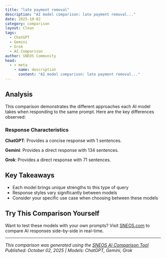 ```yaml
---
title: "late payment removal"
description: "AI model comparison: late payment removal..."
date: 2025-10-02
category: comparison
layout: Clean
tags:
  - ChatGPT
  - Gemini
  - Grok
  - AI Comparison
author: SNEOS Community
head:
  - - meta
    - name: description
      content: "AI model comparison: late payment removal..."
---
```


<ChatComparison
  title="late payment removal"
  prompt="late payment removal"
  :responses='{"ChatGPT": "If you are looking to remove a late payment from your credit report, here are steps you can follow:\n\n### 1. **Check Your Credit Report:**\n - Request a free copy of your credit report from each of the major credit bureaus (Equifax, Experian, TransUnion). You can do this once a year at AnnualCreditReport.com.\n - Look for any inaccuracies related to the late payment.\n\n### 2. **Dispute Inaccurate Information:**\n - If you find an error, you can file a dispute with the credit bureau reporting the incorrect information. Provide documentation to support your claim.\n - The credit bureau has 30 days to investigate your dispute and respond.\n\n### 3. **Contact the Creditor:**\n - Reach out directly to the creditor or lender that reported the late payment. \n - Explain your situation and ask if they would be willing to remove the late payment. This is more likely to succeed if:\n - You have a good payment history with them.\n - You missed the payment due to circumstances beyond your control (like medical emergencies or job loss).\n\n### 4. **Goodwill Adjustment Request:**\n - If the late payment was an isolated incident and you have a history of timely payments, consider writing a goodwill letter. In this letter, explain your situation and request that they remove the late payment from your report.\n\n### 5. **Settle the Debt:**\n - If the late payment is due to an outstanding debt that you can pay off, settling or paying it in full can sometimes encourage creditors to remove the late payment from your report.\n\n### 6. **Wait for Time to Pass:**\n - Late payments typically stay on your credit report for seven years. If the late payment is close to falling off, you may want to wait until it does before taking further action.\n\n### 7. **Consider Professional Help:**\n - If you&#x27;re having difficulty navigating the process or the late payment significantly affects your credit score, consider seeking help from a credit repair agency. Just be sure to choose a reputable one.\n\n### Tips:\n- Always keep records of your communications and any documentation related to your payment history.\n- Have patience, as this process can take time.\n\nIf you have a specific situation in mind, please provide more details so I can give you more tailored advice!", "Gemini": "Okay, let\u0027s break down how to approach late payment removal from your credit report. It\u0027s not always easy, but it\u0027s definitely worth trying. Here\u0027s a comprehensive guide:\n\n**I. Understanding the Basics**\n\n* **What\u0027s a Late Payment?** A late payment is generally defined as a payment that\u0027s 30 days or more past the due date.\n* **Impact on Credit:** Late payments are one of the most damaging things that can appear on your credit report. They can significantly lower your credit score, making it harder to get approved for loans, credit cards, and even rent an apartment. The impact lessens over time, but they can stay on your report for up to 7 years.\n* **Who Reports?** Creditors (banks, credit card companies, loan servicers, etc.) report payment information to the three major credit bureaus: Experian, Equifax, and TransUnion.\n* **Accuracy is Key:** You can only dispute information that is inaccurate.\n\n**II. Steps to Take for Late Payment Removal**\n\n1. **Review Your Credit Reports:**\n * **Get Your Reports:** Obtain free copies of your credit reports from all three major credit bureaus. You can do this at [AnnualCreditReport.com](https://www.annualcreditreport.com). This is the official, government-authorized site. Be careful of look-alike sites that try to sell you things.\n * **Identify Late Payments:** Carefully review each report and note any late payments. Pay attention to:\n * The date of the late payment.\n * The account it\u0027s associated with.\n * The creditor who reported it.\n * The number of days late (30, 60, 90, 120\u002B).\n * The current status of the account.\n2. **Determine Your Strategy (Based on the Situation):**\n\n * **A. The Payment Was *Actually* Late (But You Have a Good Reason):**\n * **Goodwill Letter:** This is your best bet. Write a polite and sincere letter to the creditor, explaining *why* the payment was late. Be honest and take responsibility, but also highlight your positive payment history *before* and *after* the late payment.\n * **Example Reasons (Be Specific):**\n * \u0022I experienced a temporary job loss due to [reason] during that time.\u0022\n * \u0022I was dealing with a family emergency and inadvertently missed the payment due date.\u0022\n * \u0022I had recently switched banks and experienced a delay in setting up automatic payments.\u0022\n * **Key Points for Your Goodwill Letter:**\n * **Address:** Find the correct address for the creditor (customer service or collections department).\n * **Polite Tone:** Be respectful and humble. Avoid blaming the creditor.\n * **Account Information:** Clearly state your account number and the specific late payment you\u0027re referencing.\n * **Explanation:** Briefly explain the reason for the late payment.\n * **Responsibility:** Acknowledge that you were responsible for the late payment.\n * **Positive History:** Emphasize your good payment history before and after the late payment. Mention how long you\u0027ve been a customer.\n * **Request:** Politely request that the creditor remove the late payment as a gesture of goodwill.\n * **Gratitude:** Thank them for their time and consideration.\n * **Sending the Letter:** Send the letter via certified mail with return receipt requested. This provides proof that the creditor received it.\n * **Follow Up:** Wait a few weeks (2-4) and follow up with a phone call to the creditor to inquire about the status of your request. Be polite and persistent. Keep a record of your calls (date, time, person you spoke with).\n * **B. The Payment Was *Not* Late (It Was Reported Inaccurately):**\n * **Dispute with the Credit Bureaus:** This is your primary course of action.\n * **How to Dispute:** You can dispute online, by mail, or by phone. Online is often the fastest.\n * **Experian:** [https://www.experian.com/](https://www.experian.com/)\n * **Equifax:** [https://www.equifax.com/](https://www.equifax.com/)\n * **TransUnion:** [https://www.transunion.com/](https://www.transunion.com/)\n * **What to Include in Your Dispute:**\n * **Personal Information:** Your full name, address, date of birth, and Social Security number.\n * **Account Information:** The account number associated with the late payment.\n * **Specific Details:** Clearly state why you believe the late payment is inaccurate. For example:\n * \u0022I made the payment on [date], which was before the due date of [date].\u0022\n * \u0022The payment was automatically debited from my account on time.\u0022\n * \u0022I have proof that the payment was made on time (e.g., bank statement, cancelled check).\u0022\n * **Supporting Documentation:** Attach copies of any documents that support your claim (e.g., bank statements, cancelled checks, payment confirmations). *Never* send originals.\n * **Clear Request:** State that you are requesting the removal of the inaccurate late payment from your credit report.\n * **Dispute with the Creditor (Simultaneously):** Send a similar dispute letter directly to the creditor who reported the inaccurate information. This puts them on notice as well.\n * **Timeline:** The credit bureaus have 30 days to investigate your dispute (they may extend it by 15 days if you provide new information).\n * **Outcome:**\n * **If the late payment is verified as inaccurate:** The credit bureau will remove it from your credit report.\n * **If the late payment is verified as accurate:** The late payment will remain on your credit report. You can add a consumer statement (a brief explanation of the situation) to your report. While it won\u0027t remove the late payment, it can provide context for potential lenders. You can also try to escalate the dispute with the creditor.\n * **C. The Account Was Part of a Debt Settlement or Bankruptcy:**\n * **Debt Settlement:** If you settled the debt for less than the full amount, the creditor may still report late payments, even if you\u0027re now in good standing. It\u0027s harder to get these removed, but you can still try a goodwill letter, emphasizing that you fulfilled the terms of the settlement.\n * **Bankruptcy:** Late payments that occurred *before* the bankruptcy filing should be included in the bankruptcy discharge. If they\u0027re still appearing on your report *after* the bankruptcy, dispute them with the credit bureaus, providing proof of the bankruptcy discharge.\n * **D. You Paid to Delete (Illegal):**\n * It is illegal for a company to promise to remove accurate, negative information from your credit report in exchange for payment. This is a scam. Avoid these companies.\n\n**III. Important Tips and Considerations**\n\n* **Be Persistent:** Don\u0027t give up after the first attempt. If your initial dispute or goodwill letter is unsuccessful, try again with a different approach or additional documentation.\n* **Be Organized:** Keep copies of all correspondence, documents, and dates.\n* **Be Patient:** The process can take time. It may take several weeks or months to see results.\n* **Focus on Prevention:** The best way to deal with late payments is to avoid them in the first place. Set up automatic payments, create reminders, and manage your finances responsibly.\n* **Credit Repair Companies:** While some credit repair companies can be legitimate, be very cautious. They often charge high fees for services you can do yourself. Avoid companies that make unrealistic promises or ask for upfront fees.\n\n**IV. Sample Goodwill Letter Template**\n\n\u0060\u0060\u0060\n[Your Name]\n[Your Address]\n[Your Phone Number]\n[Your Email Address]\n\n[Date]\n\n[Creditor Name]\n[Creditor Address]\n\n**Subject: Request for Goodwill Adjustment - Account Number: [Your Account Number]**\n\nDear [Creditor Name/Department],\n\nI am writing to respectfully request a goodwill adjustment regarding a late payment that was reported on my credit report on [Date of late payment] for account number [Your Account Number].\n\nI understand that timely payments are crucial, and I take full responsibility for the late payment. At the time, I was experiencing [briefly explain the reason for the late payment \u2013 e.g., a temporary job loss, unexpected medical expenses, family emergency].\n\nPrior to this incident, I have consistently maintained a good payment history with your company for [Number] years/months. Since then, I have made all payments on time and have taken steps to ensure this does not happen again. [Optional: Briefly mention any actions you\u0027ve taken, like setting up automatic payments].\n\nI value my relationship with [Creditor Name] and would be extremely grateful if you would consider removing the late payment as a gesture of goodwill. I am working hard to improve my credit score, and the removal of this late payment would be a significant help.\n\nThank you for your time and consideration in this matter. I look forward to hearing from you soon.\n\nSincerely,\n[Your Signature]\n[Your Typed Name]\n\u0060\u0060\u0060\n\n**V. Sample Dispute Letter Template (to Credit Bureau)**\n\n\u0060\u0060\u0060\n[Your Name]\n[Your Address]\n[Your Phone Number]\n[Your Email Address]\n\n[Date]\n\n[Credit Bureau Name (Experian, Equifax, or TransUnion)]\n[Credit Bureau Address]\n\n**Subject: Formal Dispute of Inaccurate Information on Credit Report**\n\nTo Whom It May Concern:\n\nI am writing to dispute inaccurate information on my credit report. I am requesting that you investigate and remove the following item:\n\n* **Creditor Name:** [Name of the creditor]\n* **Account Number:** [Your account number]\n* **Item Being Disputed:** Late payment reported on [Date of late payment]\n* **Reason for Dispute:** [Clearly explain why the late payment is inaccurate. Be specific. For example: \u0022I made the payment on [date], which was before the due date of [date].\u0022 or \u0022This payment was made on time, but incorrectly reported as late.\u0022]\n\nI have attached copies of [List the documents you are including, e.g., bank statement, cancelled check] as supporting documentation.\n\nI request that you investigate this matter thoroughly and remove the inaccurate late payment from my credit report as soon as possible.\n\nThank you for your time and attention to this matter.\n\nSincerely,\n[Your Signature]\n[Your Typed Name]\n\n**Enclosures:** [List the documents you are including]\n\u0060\u0060\u0060\n\nRemember to tailor these templates to your specific situation. Good luck! Let me know if you have any more questions.\n", "Grok": "If you\u0027re seeking to remove a late payment from your credit report, it is possible under certain circumstances, but it often requires negotiation, persistence, and sometimes a bit of goodwill from the creditor or lender. Late payments can negatively impact your credit score, so addressing them is important. Below are steps and strategies to attempt late payment removal, as well as key considerations.\n\n### 1. Understand the Late Payment Entry\n - **Check your credit report**: Obtain free copies of your credit reports from the three major bureaus (Equifax, Experian, and TransUnion) via AnnualCreditReport.com to confirm the late payment is accurately reported.\n - **Verify the details**: Ensure the late payment is correct. Mistakes happen, and if the entry is inaccurate (e.g., you paid on time or the date is wrong), you can dispute it directly with the credit bureau.\n\n### 2. Dispute Errors with Credit Bureaus\n - If the late payment is incorrect, file a dispute with the credit bureau(s) reporting the information. You can do this online, via mail, or by phone.\n - Provide evidence, such as bank statements or payment confirmations, to support your claim.\n - The bureau must investigate within 30 days. If they cannot verify the information, they must remove it.\n\n### 3. Request a Goodwill Deletion\n If the late payment is accurate, you can request a \u0022goodwill deletion\u0022 from the creditor or lender who reported the late payment. This is when the creditor agrees to remove the negative entry as a courtesy.\n - **Write a goodwill letter**: Draft a polite, professional letter or email explaining why the payment was late (e.g., financial hardship, medical emergency, or an oversight) and why you\u2019re requesting removal. Highlight your positive payment history if applicable (e.g., consistent on-time payments before and after the incident).\n - **Be honest and take responsibility**: Acknowledge the mistake and mention steps you\u2019ve taken to prevent future issues (e.g., setting up automatic payments).\n - **Request removal**: Ask if they can remove the late payment from your credit report as a one-time courtesy.\n - **Contact the right department**: Reach out to customer service or the billing department, and if necessary, escalate to a supervisor or manager.\n\n **Sample Goodwill Letter Template**:\n \u0060\u0060\u0060\n [Your Name]\n [Your Address]\n [City, State, ZIP Code]\n [Date]\n\n [Creditor Name]\n [Creditor Address]\n [City, State, ZIP Code]\n\n Subject: Request for Goodwill Deletion of Late Payment\n\n Dear [Creditor Contact or Department],\n\n I am writing to request the removal of a late payment reported on my credit report for [Account Number]. I understand that the payment, reported as late on [Date], was indeed past due, and I sincerely apologize for the oversight.\n\n The late payment occurred due to [brief explanation, e.g., unexpected medical expenses, temporary financial hardship, etc.]. I have since taken steps to ensure this does not happen again, such as [e.g., setting up automatic payments or creating a budget plan]. I have otherwise maintained a strong payment history with your company, and I would be deeply grateful if you could make a one-time goodwill adjustment to remove this late payment from my credit report.\n\n I am working to improve my credit and financial health, and this adjustment would greatly assist me in that process. Thank you for considering my request. I can be reached at [Your Phone Number] or [Your Email Address] if you need any additional information.\n\n Sincerely, \n [Your Name]\n \u0060\u0060\u0060\n\n### 4. Negotiate a Pay-for-Delete Agreement\n - If the account is in collections or you still owe a balance, you might negotiate a \u0022pay-for-delete\u0022 agreement. This means you agree to pay the debt (or a portion of it) in exchange for the creditor or collection agency removing the negative entry from your credit report.\n - **Get it in writing**: Always request written confirmation of the agreement before making any payment.\n - **Note**: Not all creditors or agencies agree to pay-for-delete, and some credit bureaus may frown upon this practice, as it can be seen as misleading. However, it\u2019s still worth asking.\n\n### 5. Wait for the Late Payment to Age Off\n - If removal isn\u2019t possible, remember that late payments remain on your credit report for **7 years** from the date of the original delinquency. Their impact on your credit score diminishes over time, especially if you build a strong payment history afterward.\n - Focus on making on-time payments moving forward to improve your score.\n\n### 6. Seek Professional Help (if Necessary)\n - If you\u2019re struggling to get results, consider working with a credit repair company. They can assist with disputes and negotiations, though be cautious of scams. Look for reputable companies with transparent pricing and no guarantees of specific results (as no one can guarantee removal).\n - Alternatively, consult with a financial advisor or attorney if the situation is complex.\n\n### Key Considerations\n - **Impact varies by severity**: A 30-day late payment is less damaging than a 60-, 90-, or 120-day late payment. Multiple late payments also compound the negative effect.\n - **Creditor policies**: Some creditors are more lenient with goodwill deletions, especially if you\u2019re a long-term customer with an otherwise good record.\n - **No guarantees**: Even with a goodwill letter or negotiation, the creditor is not obligated to remove the late payment.\n - **Protect future credit**: Set up automatic payments, payment reminders, or emergency savings to avoid late payments going forward.\n\n### Additional Tips\n - Be persistent but polite when communicating with creditors or bureaus. Multiple follow-ups may be necessary.\n - Keep detailed records of all correspondence, including letters, emails, and phone call logs.\n - Monitor your credit report after any agreements to ensure the late payment is removed as promised.\n\nIf you\u2019re dealing with a specific situation or creditor, let me know, and I can help tailor advice or a letter further! Also, if you meant something else by \u0022late payment removal\u0022 (e.g., policies for a business or rental context), please clarify."}' 
  published-date="12:10"
/>

## Analysis

This comparison demonstrates the different approaches each AI model takes when responding to the same prompt. Here are the key differences observed:

### Response Characteristics

**ChatGPT**: Provides a concise response with 1 sentences. 

**Gemini**: Provides a direct response with 134 sentences. 

**Grok**: Provides a direct response with 71 sentences. 

## Key Takeaways

- Each model brings unique strengths to this type of query
- Response styles vary significantly between models
- Consider your specific use case when choosing between these models

## Try This Comparison Yourself

Want to test these models with your own prompts? Visit [SNEOS.com](https://sneos.com) to compare AI responses side-by-side in real-time.

---

*This comparison was generated using the [SNEOS AI Comparison Tool](https://sneos.com)*
*Published: October 02, 2025 | Models: ChatGPT, Gemini, Grok*

